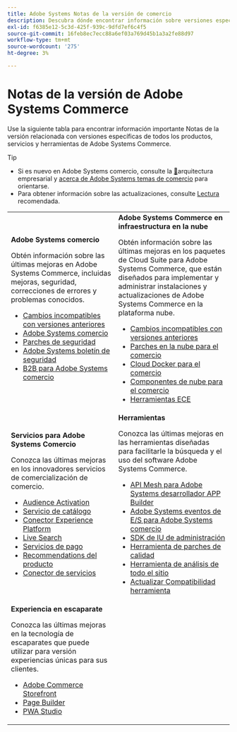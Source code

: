 ```yaml
---
title: Adobe Systems Notas de la versión de comercio
description: Descubra dónde encontrar información sobre versiones específicas de Adobe Commerce.
exl-id: f6385e12-5c3d-425f-939c-9dfd7ef6c4f5
source-git-commit: 16feb8ec7ecc88a6ef03a769d45b1a3a2fe88d97
workflow-type: tm+mt
source-wordcount: '275'
ht-degree: 3%

---
```



# Notas de la versión de Adobe Systems Commerce

Use la siguiente tabla para encontrar información importante Notas de la versión relacionada con versiones específicas de todos los productos, servicios y herramientas de Adobe Systems Commerce.

>[!TIP]
>
>- Si es nuevo en Adobe Systems comercio, consulte la [&#128279;](../../implementation-playbook/architecture/enterprise-blueprint.md)arquitectura empresarial y [acerca de Adobe Systems temas de comercio](https://experienceleague.adobe.com/es/docs/commerce-admin/start/about) para orientarse.
>- Para obtener información sobre las actualizaciones, consulte [Lectura](../../upgrade/resources/recommended-reading.md) recomendada.

<table>
  <tbody>
    <tr>
      <td><strong>Adobe Systems comercio</strong>
        <p>Obtén información sobre las últimas mejoras en Adobe Systems Commerce, incluidas mejoras, seguridad, correcciones de errores y problemas conocidos.</p>
          <ul>
            <li><a href="https://developer.adobe.com/commerce/php/development/backward-incompatible-changes/">Cambios incompatibles con versiones anteriores</a></li>
            <li><a href="commerce/overview.md">Adobe Systems comercio</a></li>
            <li><a href="security/overview.md">Parches de seguridad</a></li>
            <li><a href="https://helpx.adobe.com/es/security/products/magento.html">Adobe Systems boletín de seguridad</a></li>
            <li><a href="https://experienceleague.adobe.com/docs/commerce-admin/b2b/release-notes.html?lang=es">B2B para Adobe Systems comercio</a></li>
          </ul>
        </td>
      <td><strong>Adobe Systems Commerce en infraestructura en la nube</strong>
        <p>Obtén información sobre las últimas mejoras en los paquetes de Cloud Suite para Adobe Systems Commerce, que están diseñados para implementar y administrar instalaciones y actualizaciones de Adobe Systems Commerce en la plataforma nube.</p>
          <ul>
            <li><a href="https://experienceleague.adobe.com/es/docs/commerce-cloud-service/user-guide/release-notes/backward-incompatible-changes">Cambios incompatibles con versiones anteriores</a></li>
            <li><a href="https://experienceleague.adobe.com/es/docs/commerce-cloud-service/user-guide/release-notes/cloud-patches">Parches en la nube para el comercio</a></li>
            <li><a href="https://experienceleague.adobe.com/es/docs/commerce-cloud-service/user-guide/release-notes/cloud-docker">Cloud Docker para el comercio</a></li>
            <li><a href="https://experienceleague.adobe.com/es/docs/commerce-cloud-service/user-guide/release-notes/cloud-components">Componentes de nube para el comercio</a></li>
            <li><a href="https://experienceleague.adobe.com/es/docs/commerce-cloud-service/user-guide/release-notes/ece-tools-package">Herramientas ECE</a></li>
          </ul>
      </td>
    </tr>
    <tr>
      <td><strong>Servicios para Adobe Systems Comercio</strong>
        <p>Conozca las últimas mejoras en los innovadores servicios de comercialización de comercio.</p>
          <ul>
            <li><a href="https://experienceleague.adobe.com/docs/commerce-admin/customers/audience-activation.html?lang=es">Audience Activation</a></li>
            <li><a href="https://experienceleague.adobe.com/docs/commerce/catalog-service/release-notes.html?lang=es">Servicio de catálogo</a></li>
            <li><a href="https://experienceleague.adobe.com/docs/commerce/experience-platform-connector/release-notes.html">Conector Experience Platform</a></li>
            <li><a href="https://experienceleague.adobe.com/docs/commerce/live-search/release-notes.html?lang=es">Live Search</a></li>
            <li><a href="https://experienceleague.adobe.com/docs/commerce/payment-services/release-notes.html?lang=es">Servicios de pago</a></li>
            <li><a href="https://experienceleague.adobe.com/docs/commerce/product-recommendations/release-notes.html?lang=es">Recommendations del producto</a></li>
            <li><a href="https://experienceleague.adobe.com/docs/commerce/user-guides/integration-services/saas.html?lang=es">Conector de servicios</a></li>
          </ul>
        </td>
      <td><strong>Herramientas</strong>
        <p>Conozca las últimas mejoras en las herramientas diseñadas para facilitarle la búsqueda y el uso del software Adobe Systems Commerce.</p>
          <ul>
            <li><a href="https://developer.adobe.com/graphql-mesh-gateway/">API Mesh para Adobe Systems desarrollador APP Builder</a></li>
            <li><a href="https://developer.adobe.com/commerce/events/get-started/release-notes/">Adobe Systems eventos de E/S para Adobe Systems comercio</a></li>
            <li><a href="https://developer.adobe.com/commerce/extensibility/admin-ui-sdk/release-notes/">SDK de IU de administración</a></li>
            <li><a href="../../tools/quality-patches-tool/release-notes.md">Herramienta de parches de calidad</a></li>
            <li><a href="../../tools/site-wide-analysis-tool/intro.md">Herramienta de análisis de todo el sitio</a></li>
            <li><a href="../../upgrade/upgrade-compatibility-tool/overview.md">Actualizar Compatibilidad herramienta</a></li>
          </ul>
      </td>
    </tr>
    <tr>
       <td><strong>Experiencia en escaparate</strong>
        <p>Conozca las últimas mejoras en la tecnología de escaparates que puede utilizar para versión experiencias únicas para sus clientes.</p>
          <ul>
            <li><a href="https://experienceleague.adobe.com/developer/commerce/storefront/?lang=es">Adobe Commerce Storefront</a></li>
            <li><a href="https://experienceleague.adobe.com/docs/commerce-admin/page-builder/release-notes.html?lang=es">Page Builder</a></li>
            <li><a href="https://github.com/magento/pwa-studio/releases/latest">PWA Studio</a></li>
          </ul>
      </td>
      <td></td>
    </tr>
  </tbody>
</table>
